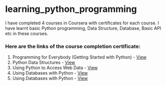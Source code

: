 # learning_python_programming
I have completed 4 courses in Coursera with certificates for each course. I have learnt basic Python programming, Data Structure, Database, Basic API etc in these courses.


<h3>Here are the links of the course completion certificate:</h3>
<ol>
<li>Programming for Everybody (Getting Started with Python) - <a href="https://coursera.org/share/a671580c949fceced97b773e26ed41d1" target="_blank">View</a></li>
<li>Python Data Structures - <a href="https://coursera.org/share/0dd25647d6b1f2fc4bb714117214c96a" target="_blank">View</a></li>
<li>Using Python to Access Web Data - <a href="https://coursera.org/share/bda801b6db32f13c8573fd28a963c96e" target="_blank">View</a></li>
<li>Using Databases with Python - <a href="https://coursera.org/share/aee8d83ed3caea398d2e8dd4a8b2df92" target="_blank">View</a></li>
  <li>Using Databases with Python - <a href="https://coursera.org/share/aee8d83ed3caea398d2e8dd4a8b2df92" target="_blank">View</a></li>
</ol> 
